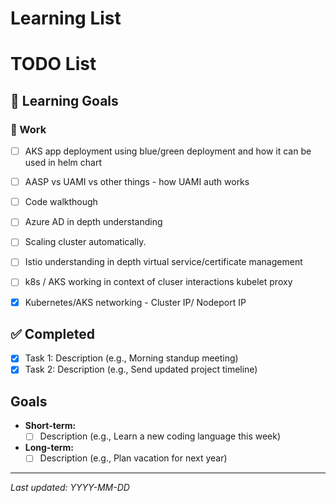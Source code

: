 # Learning List
# TODO List

## 🎯 Learning Goals

### 🔨 Work
- [ ] AKS app deployment using blue/green deployment and how it can be used in helm chart
- [ ] AASP vs UAMI vs other things - how UAMI auth works
- [ ] Code walkthough
- [ ] Azure AD in depth understanding
- [ ] Scaling cluster automatically.
- [ ] Istio understanding in depth virtual service/certificate management
- [ ] k8s / AKS working in context of cluser interactions kubelet proxy
- [x] Kubernetes/AKS networking - Cluster IP/ Nodeport IP 


## ✅ Completed
- [x] Task 1: Description (e.g., Morning standup meeting)
- [x] Task 2: Description (e.g., Send updated project timeline)

##  Goals
- **Short-term:**
  - [ ] Description (e.g., Learn a new coding language this week)
- **Long-term:**
  - [ ] Description (e.g., Plan vacation for next year)

---

*Last updated: YYYY-MM-DD*
